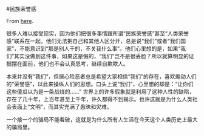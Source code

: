 #民族荣誉感

From [here](https://yinwang1.substack.com/p/30c).

很多人难以接受现实，因为他们把很多事情跟所谓“民族荣誉感”甚至“人类荣誉感”联系在一起。他们无法把自己和其他人区分开，总是说“我们”或者“我们国家”，不能意识到“那是别人干的，不关我什么事”。他们心里想的是，如果“我们”其实没做到这件事，如果这是假的，“我们”岂不是很丢脸？所以就算明显的证据摆在面前，他们也不会认真思考，继续自欺欺人。

本来并没有“我们”，但居心险恶者总是希望大家相信“我们”的存在，喜欢煽动人们的“荣誉感”，以此来操纵人们的思想。口头上说“我们”，心里想的却是：“让你们这些傻瓜以为是一条战线的……” 世界上的许多假象就是利用了这种人性的缺陷，存在了几十年，上百年甚至上千年，许久都得不到揭示。也许这就是为什么人类社会表面上“文明”，而其实充满了愚昧和灾难。

一个接一个的骗局不能看破，这就是为什么所有人生活在今天这个人类历史上最大的骗局里。
